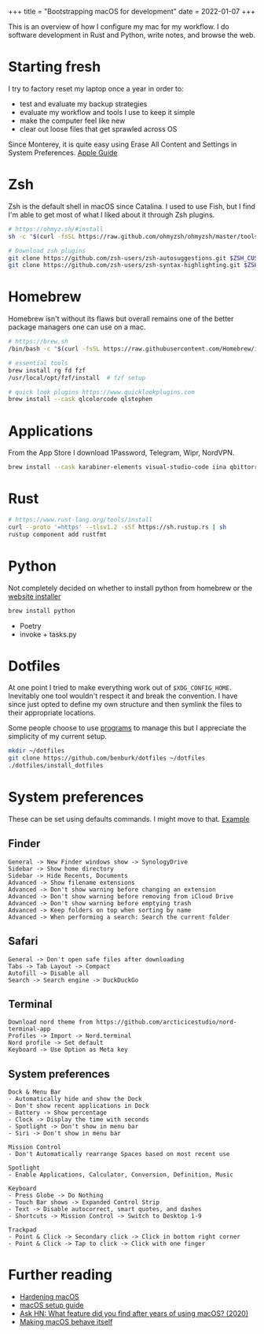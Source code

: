 +++
title = "Bootstrapping macOS for development"
date = 2022-01-07
+++

This is an overview of how I configure my mac for my workflow. I do software development in Rust and Python, write notes, and browse the web. 

# Starting fresh

I try to factory reset my laptop once a year in order to:
- test and evaluate my backup strategies
- evaluate my workflow and tools I use to keep it simple
- make the computer feel like new
- clear out loose files that get sprawled across OS

Since Monterey, it is quite easy using Erase All Content and Settings in System Preferences. [Apple Guide](https://support.apple.com/en-ca/HT212749)


# Zsh

Zsh is the default shell in macOS since Catalina. I used to use Fish, but I find I'm able to get most of what I liked about it through Zsh plugins.

```bash
# https://ohmyz.sh/#install
sh -c "$(curl -fsSL https://raw.github.com/ohmyzsh/ohmyzsh/master/tools/install.sh)"

# Download zsh plugins
git clone https://github.com/zsh-users/zsh-autosuggestions.git $ZSH_CUSTOM/plugins/zsh-autosuggestions
git clone https://github.com/zsh-users/zsh-syntax-highlighting.git $ZSH_CUSTOM/plugins/zsh-syntax-highlighting
```

# Homebrew

Homebrew isn't without its flaws but overall remains one of the better package managers one can use on a mac.

```bash
# https://brew.sh
/bin/bash -c "$(curl -fsSL https://raw.githubusercontent.com/Homebrew/install/HEAD/install.sh)"

# essential tools
brew install rg fd fzf
/usr/local/opt/fzf/install  # fzf setup

# quick look plugins https://www.quicklookplugins.com
brew install --cask qlcolorcode qlstephen
```

# Applications

From the App Store I download 1Password, Telegram, Wipr, NordVPN.

```bash
brew install --cask karabiner-elements visual-studio-code iina qbittorrent obsidian
```

# Rust

```bash
# https://www.rust-lang.org/tools/install
curl --proto '=https' --tlsv1.2 -sSf https://sh.rustup.rs | sh
rustup component add rustfmt
```

# Python

Not completely decided on whether to install python from homebrew or the [website installer](https://www.python.org/downloads/)

```bash
brew install python
```

- Poetry
- invoke + tasks.py


# Dotfiles

At one point I tried to make everything work out of `$XDG_CONFIG_HOME`. Inevitably one tool wouldn't respect it and break the convention. I have since just opted to define my own structure and then symlink the files to their appropriate locations.

Some people choose to use [programs](https://wiki.archlinux.org/title/Dotfiles#Tools) to manage this but I appreciate the simplicity of my current setup.

```bash
mkdir ~/dotfiles
git clone https://github.com/benburk/dotfiles ~/dotfiles
./dotfiles/install_dotfiles
```


# System preferences

These can be set using defaults commands. I might move to that. [Example](https://github.com/mathiasbynens/dotfiles/blob/master/.macos)

## Finder
```
General -> New Finder windows show -> SynologyDrive
Sidebar -> Show home directory
Sidebar -> Hide Recents, Documents
Advanced -> Show filename extensions
Advanced -> Don't show warning before changing an extension
Advanced -> Don't show warning before removing from iCloud Drive
Advanced -> Don't show warning before emptying trash
Advanced -> Keep folders on top when sorting by name
Advanced -> When performing a search: Search the current folder
```

## Safari
```
General -> Don't open safe files after downloading
Tabs -> Tab Layout -> Compact
Autofill -> Disable all
Search -> Search engine -> DuckDuckGo
```

## Terminal
```
Download nord theme from https://github.com/arcticicestudio/nord-terminal-app
Profiles -> Import -> Nord.terminal
Nord profile -> Set default
Keyboard -> Use Option as Meta key
```

## System preferences
```
Dock & Menu Bar
- Automatically hide and show the Dock
- Don't show recent applications in Dock
- Battery -> Show percentage
- Clock -> Display the time with seconds
- Spotlight -> Don't show in menu bar
- Siri -> Don't show in menu bar

Mission Control
- Don't Automatically rearrange Spaces based on most recent use

Spotlight
- Enable Applications, Calculator, Conversion, Definition, Music

Keyboard
- Press Globe -> Do Nothing
- Touch Bar shows -> Expanded Control Strip
- Text -> Disable autocorrect, smart quotes, and dashes
- Shortcuts -> Mission Control -> Switch to Desktop 1-9

Trackpad
- Point & Click -> Secondary click -> Click in bottom right corner
- Point & Click -> Tap to click -> Click with one finger
```


# Further reading

- [Hardening macOS](https://blog.bejarano.io/hardening-macos.html)
- [macOS setup guide](https://sourabhbajaj.com/mac-setup/)
- [Ask HN: What feature did you find after years of using macOS? (2020)](https://news.ycombinator.com/item?id=24091707)
- [Making macOS behave itself](https://danmackinlay.name/notebook/macos_hacks.html)